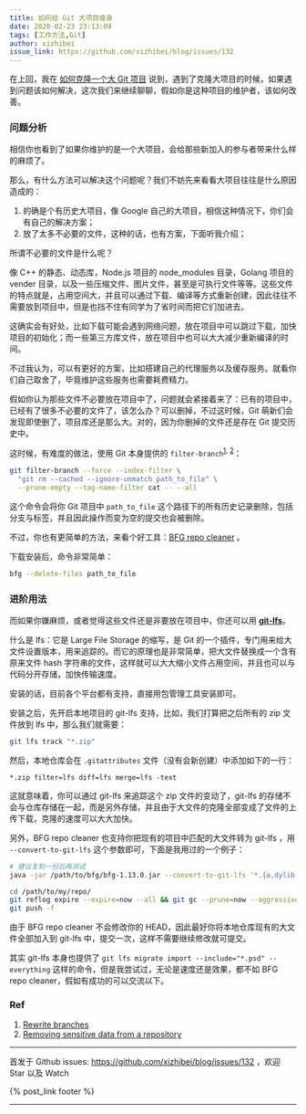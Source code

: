 ```yaml
---
title: 如何给 Git 大项目瘦身
date: 2020-02-23 23:13:09
tags: [工作方法,Git]
author: xizhibei
issue_link: https://github.com/xizhibei/blog/issues/132
---
```

<!-- en_title: how-to-reduce-space-for-a-large-git-repo -->

在上回，我在 [如何克隆一个大 Git 项目](https://github.com/xizhibei/blog/issues/131) 说到，遇到了克隆大项目的时候，如果遇到问题该如何解决，这次我们来继续聊聊，假如你是这种项目的维护者，该如何改善。

### 问题分析

相信你也看到了如果你维护的是一个大项目，会给那些新加入的参与者带来什么样的麻烦了。

那么，有什么方法可以解决这个问题呢？我们不妨先来看看大项目往往是什么原因造成的：

1.  的确是个有历史大项目，像 Google 自己的大项目，相信这种情况下，你们会有自己的解决方案；
2.  放了太多不必要的文件，这种的话，也有方案，下面听我介绍；

所谓不必要的文件是什么呢？

像 C++ 的静态、动态库，Node.js 项目的 node_modules 目录，Golang 项目的 vender 目录，以及一些压缩文件、图片文件，甚至是可执行文件等等。这些文件的特点就是，占用空间大，并且可以通过下载、编译等方式重新创建，因此往往不需要放到项目中，但是也挡不住有同学为了省时间而把它们加进去。

这确实会有好处，比如下载可能会遇到网络问题，放在项目中可以跳过下载，加快项目的初始化；而一些第三方库文件，放在项目中也可以大大减少重新编译的时间。

不过我认为，可以有更好的方案，比如搭建自己的代理服务以及缓存服务。就看你们自己取舍了，毕竟维护这些服务也需要耗费精力。

假如你认为那些文件不必要放在项目中了，问题就会紧接着来了：已有的项目中，已经有了很多不必要的文件了，该怎么办？可以删掉，不过这时候，Git 萌新们会发现即使删了，项目库还是那么大。对的，因为你删掉的文件还是存在 Git 提交历史中。

这时候，有难度的做法，使用 Git 本身提供的 `filter-branch`<sup>[1], [2]</sup>：

```bash
git filter-branch --force --index-filter \
  "git rm --cached --ignore-unmatch path_to_file" \
  --prune-empty --tag-name-filter cat -- --all
```

这个命令会将你 Git 项目中 `path_to_file` 这个路径下的所有历史记录删除，包括分支与标签，并且因此操作而变为空的提交也会被删除。

不过，你也有更简单的方法，来看个好工具：[BFG repo cleaner](https://rtyley.github.io/bfg-repo-cleaner/) 。

下载安装后，命令非常简单：

```bash
bfg --delete-files path_to_file
```

### 进阶用法

而如果你嫌麻烦，或者觉得这些文件还是非要放在项目中，你还可以用 **[git-lfs](https://github.com/git-lfs/git-lfs)**。

什么是 lfs：它是 Large File Storage 的缩写，是 Git 的一个插件，专门用来给大文件设置版本，用来追踪的。而它的原理也是非常简单，把大文件替换成一个含有原来文件 hash 字符串的文件，这样就可以大大缩小文件占用空间，并且也可以与代码分开存储，加快传输速度。

安装的话，目前各个平台都有支持，直接用包管理工具安装即可。

安装之后，先开启本地项目的 git-lfs 支持，比如，我们打算把之后所有的 zip 文件放到 lfs 中，那么我们就需要：

```bash
git lfs track "*.zip"
```

然后，本地仓库会在 `.gitattributes` 文件（没有会新创建）中添加如下的一行：

    *.zip filter=lfs diff=lfs merge=lfs -text

这就意味着，你可以通过 git-lfs 来追踪这个 zip 文件的变动了，git-lfs 的存储不会与仓库存储在一起，而是另外存储，并且由于大文件的克隆全部变成了文件的上传下载，克隆的速度可以大大加快。

另外，BFG repo cleaner 也支持你把现有的项目中匹配的大文件转为 git-lfs ，用 `--convert-to-git-lfs` 这个参数即可，下面是我用过的一个例子：

```bash
# 建议复制一份后再测试
java -jar /path/to/bfg/bfg-1.13.0.jar --convert-to-git-lfs '*.{a,dylib,zip,gz,tgz,so,so.*,png,jpg}' /path/to/my/repo/.git

cd /path/to/my/repo/
git reflog expire --expire=now --all && git gc --prune=now --aggressive
git push -f
```

由于 BFG repo cleaner 不会修改你的 HEAD，因此最好你将本地仓库现有的大文件全部加入到 git-lfs 中，提交一次，这样不需要继续修改就可提交。

其实 git-lfs 本身也提供了 `git lfs migrate import --include="*.psd" --everything` 这样的命令，但是我尝试过，无论是速度还是效果，都不如 BFG repo cleaner，假如有成功的可以交流以下。

### Ref

1.  [Rewrite branches][1]
2.  [Removing sensitive data from a repository][2]

[1]: https://git-scm.com/docs/git-filter-branch

[2]: https://help.github.com/en/github/authenticating-to-github/removing-sensitive-data-from-a-repository


***
首发于 Github issues: https://github.com/xizhibei/blog/issues/132 ，欢迎 Star 以及 Watch

{% post_link footer %}
***